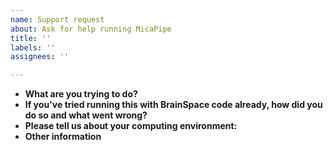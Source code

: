 ```yaml
---
name: Support request
about: Ask for help running MicaPipe
title: ''
labels: ''
assignees: ''

---
```


*   **What are you trying to do?**  
*   **If you've tried running this with BrainSpace code already, how did you do so and what went wrong?**  
*   **Please tell us about your computing environment:**  
*   **Other information**  
